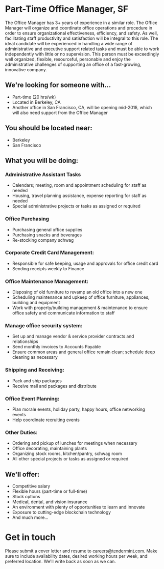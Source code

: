 # Part-Time Office Manager, SF

The Office Manager has 3+ years of experience in a similar role. The Office Manager will organize and coordinate office operations and procedure in order to ensure organizational effectiveness, efficiency, and safety. As well, facilitating staff productivity and satisfaction will be integral to this role. The ideal candidate will be experienced in handling a wide range of administrative and executive support related tasks and must be able to work independently with little or no supervision. This person must be exceedingly well organized, flexible, resourceful, personable and enjoy the administrative challenges of supporting an office of a fast-growing, innovative company.

## We're looking for someone with…
* Part-time (20 hrs/wk)
* Located in Berkeley, CA
* Another office in San Francisco, CA, will be opening mid-2018, which will also need support from the Office Manager

## You should be located near:
* Berkeley
* San Francisco

## What you will be doing:

### Administrative Assistant Tasks
* Calendars; meeting, room and appointment scheduling for staff as needed
* Housing, travel planning assistance, expense reporting for staff as needed
* Special administrative projects or tasks as assigned or required

### Office Purchasing
* Purchasing general office supplies
* Purchasing snacks and beverages
* Re-stocking company schwag

### Corporate Credit Card Management:
* Responsible for safe keeping, usage and approvals for office credit card
* Sending receipts weekly to Finance

### Office Maintenance Management:
* Disposing of old furniture to revamp an old office into a new one
* Scheduling maintenance and upkeep of office furniture, appliances, building and equipment
* Work with property/building management & maintenance to ensure office safety and communicate information to staff

### Manage office security system:
* Set up and manage vendor & service provider contracts and relationships
* Send monthly invoices to Accounts Payable
* Ensure common areas and general office remain clean; schedule deep cleaning as necessary

### Shipping and Receiving:
* Pack and ship packages
* Receive mail and packages and distribute

### Office Event Planning:
* Plan morale events, holiday party, happy hours, office networking events
* Help coordinate recruiting events

### Other Duties:
* Ordering and pickup of lunches for meetings when necessary
* Office decorating, maintaining plants
* Organizing stock rooms, kitchen/pantry, schwag room
* All other special projects or tasks as assigned or required

## We'll offer:
* Competitive salary
* Flexible hours (part-time or full-time)
* Stock options
* Medical, dental, and vision insurance
* An environment with plenty of opportunities to learn and innovate
* Exposure to cutting-edge blockchain technology
* And much more…

# Get in touch
Please submit a cover letter and resume to careers@tendermint.com. Make sure to include availability dates, desired working hours per week, and preferred location. We'll write back as soon as we can.
